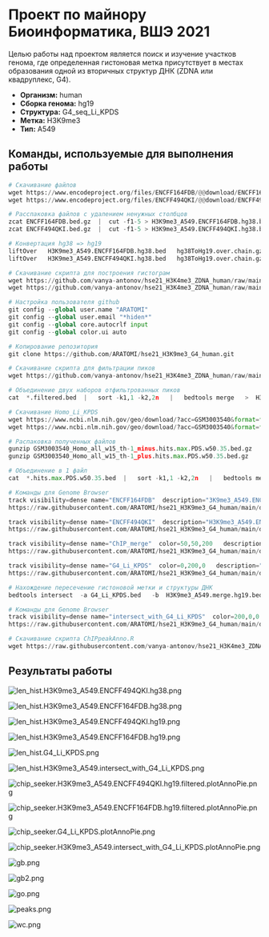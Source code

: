 # Проект по майнору Биоинформатика, ВШЭ 2021

Целью работы над проектом является поиск и изучение участков генома, где
определенная гистоновая метка присутствует в местах образования одной из вторичных структур ДНК (ZDNA или квадруплекс, G4).


* **Организм:** human
* **Сборка генома:** hg19
* **Структура:** G4_seq_Li_KPDS
* **Метка:** H3K9me3
* **Тип:** A549

## Команды, используемые для выполнения работы

```python
# Скачивание файлов
wget https://www.encodeproject.org/files/ENCFF164FDB/@@download/ENCFF164FDB.bed.gz
wget https://www.encodeproject.org/files/ENCFF494QKI/@@download/ENCFF494QKI.bed.gz

# Расспаковка файлов с удалением ненужных столбцов
zcat ENCFF164FDB.bed.gz  |  cut -f1-5 > H3K9me3_A549.ENCFF164FDB.hg38.bed
zcat ENCFF494QKI.bed.gz  |  cut -f1-5 > H3K9me3_A549.ENCFF494QKI.hg38.bed

# Конвертация hg38 => hg19
liftOver   H3K9me3_A549.ENCFF164FDB.hg38.bed   hg38ToHg19.over.chain.gz   H3K9me3_A549.ENCFF164FDB.hg19.bed   H3K9me3_A549.ENCFF164FDB.unmapped.bed
liftOver   H3K9me3_A549.ENCFF494QKI.hg38.bed   hg38ToHg19.over.chain.gz   H3K9me3_A549.ENCFF494QKI.hg19.bed   H3K9me3_A549.ENCFF494QKI.unmapped.bed

# Скачивание скрипта для построения гистограм
wget https://github.com/vanya-antonov/hse21_H3K4me3_ZDNA_human/raw/main/src/lib.R
wget https://github.com/vanya-antonov/hse21_H3K4me3_ZDNA_human/raw/main/src/len_hist.R

# Настройка пользователя github
git config --global user.name "ARATOMI"
git config --global user.email "*hiden*"
git config --global core.autocrlf input
git config --global color.ui auto

# Копирование репозитория
git clone https://github.com/ARATOMI/hse21_H3K9me3_G4_human.git

# Скачивание скрипта для фильтрации пиков
wget https://github.com/vanya-antonov/hse21_H3K4me3_ZDNA_human/raw/main/src/filter_peaks.R

# Объединение двух наборов отфильтрованных пиков
cat  *.filtered.bed  |   sort -k1,1 -k2,2n   |   bedtools merge   >  H3K9me3_A549.merge.hg19.bed

# Скачивание Homo_Li_KPDS
wget https://www.ncbi.nlm.nih.gov/geo/download/?acc=GSM3003540&format=file&file=GSM3003540_Homo_all_w15_th-1_minus%2Ehits%2Emax%2EPDS%2Ew50%2E35%2Ebed%2Egz
wget https://www.ncbi.nlm.nih.gov/geo/download/?acc=GSM3003540&format=file&file=GSM3003540_Human_all_w15_th-1_minus%2Ecov%2EPDS%2EbedGraph%2Egz

# Распаковка полученных файлов
gunzip GSM3003540_Homo_all_w15_th-1_minus.hits.max.PDS.w50.35.bed.gz
gunzip GSM3003540_Homo_all_w15_th-1_plus.hits.max.PDS.w50.35.bed.gz

# Объединение в 1 файл
cat  *.hits.max.PDS.w50.35.bed  |   sort -k1,1 -k2,2n   |   bedtools merge   >  G4_Li_KPDS.bed

# Команды для Genome Browser
track visibility=dense name="ENCFF164FDB"  description="3K9me3_A549.ENCFF164FDB.hg19.filtered.bed"
https://raw.githubusercontent.com/ARATOMI/hse21_H3K9me3_G4_human/main/data/H3K9me3_A549.ENCFF164FDB.hg19.filtered.bed

track visibility=dense name="ENCFF494QKI"  description="H3K9me3_A549.ENCFF494QKI.hg19.filtered.bed"
https://raw.githubusercontent.com/ARATOMI/hse21_H3K9me3_G4_human/main/data/H3K9me3_A549.ENCFF494QKI.hg19.filtered.bed

track visibility=dense name="ChIP_merge"  color=50,50,200   description="H3K9me3_A549.merge.hg19.bed"
https://raw.githubusercontent.com/ARATOMI/hse21_H3K9me3_G4_human/main/data/H3K9me3_A549.merge.hg19.bed

track visibility=dense name="G4_Li_KPDS"  color=0,200,0   description="G4_Li_KPDS.bed"
https://raw.githubusercontent.com/ARATOMI/hse21_H3K9me3_G4_human/main/data/G4_Li_KPDS.bed

# Нахождение пересечение гистоновой метки и структуры ДНК
bedtools intersect  -a G4_Li_KPDS.bed   -b  H3K9me3_A549.merge.hg19.bed  >  H3K9me3_A549.intersect_with_G4_Li_KPDS.bed

# Команды для Genome Browser
track visibility=dense name="intersect_with_G4_Li_KPDS"  color=200,0,0  description="H3K9me3_A549.intersect_with_G4_Li_KPDS.bed"
https://raw.githubusercontent.com/ARATOMI/hse21_H3K9me3_G4_human/main/data/H3K9me3_A549.intersect_with_G4_Li_KPDS.bed

# Скачивание скрипта ChIPpeakAnno.R
wget https://raw.githubusercontent.com/vanya-antonov/hse21_H3K4me3_ZDNA_human/main/src/ChIPpeakAnno.R


```

## Результаты работы

![len_hist.H3K9me3_A549.ENCFF494QKI.hg38.png](https://github.com/ARATOMI/hse21_H3K9me3_G4_human/raw/main/images/len_hist.H3K9me3_A549.ENCFF494QKI.hg38.png)

![len_hist.H3K9me3_A549.ENCFF164FDB.hg38.png](https://github.com/ARATOMI/hse21_H3K9me3_G4_human/raw/main/images/len_hist.H3K9me3_A549.ENCFF164FDB.hg38.png)

![len_hist.H3K9me3_A549.ENCFF494QKI.hg19.png](https://github.com/ARATOMI/hse21_H3K9me3_G4_human/raw/main/images/len_hist.H3K9me3_A549.ENCFF494QKI.hg19.png)

![len_hist.H3K9me3_A549.ENCFF164FDB.hg19.png](https://github.com/ARATOMI/hse21_H3K9me3_G4_human/raw/main/images/len_hist.H3K9me3_A549.ENCFF164FDB.hg19.png)

![len_hist.G4_Li_KPDS.png](https://github.com/ARATOMI/hse21_H3K9me3_G4_human/raw/main/images/len_hist.G4_Li_KPDS.png)

![len_hist.H3K9me3_A549.intersect_with_G4_Li_KPDS.png](https://github.com/ARATOMI/hse21_H3K9me3_G4_human/raw/main/images/len_hist.H3K9me3_A549.intersect_with_G4_Li_KPDS.png)

![chip_seeker.H3K9me3_A549.ENCFF494QKI.hg19.filtered.plotAnnoPie.png](https://github.com/ARATOMI/hse21_H3K9me3_G4_human/raw/main/images/chip_seeker.H3K9me3_A549.ENCFF494QKI.hg19.filtered.plotAnnoPie.png)

![chip_seeker.H3K9me3_A549.ENCFF164FDB.hg19.filtered.plotAnnoPie.png](https://github.com/ARATOMI/hse21_H3K9me3_G4_human/raw/main/images/chip_seeker.H3K9me3_A549.ENCFF164FDB.hg19.filtered.plotAnnoPie.png)

![chip_seeker.G4_Li_KPDS.plotAnnoPie.png](https://github.com/ARATOMI/hse21_H3K9me3_G4_human/raw/main/images/chip_seeker.G4_Li_KPDS.plotAnnoPie.png)

![chip_seeker.H3K9me3_A549.intersect_with_G4_Li_KPDS.plotAnnoPie.png](https://github.com/ARATOMI/hse21_H3K9me3_G4_human/raw/main/images/chip_seeker.H3K9me3_A549.intersect_with_G4_Li_KPDS.plotAnnoPie.png)

![gb.png](https://github.com/ARATOMI/hse21_H3K9me3_G4_human/raw/main/images/screenshots/gb.png)

![gb2.png](https://github.com/ARATOMI/hse21_H3K9me3_G4_human/raw/main/images/screenshots/gb2.png)

![go.png](https://github.com/ARATOMI/hse21_H3K9me3_G4_human/raw/main/images/screenshots/go.png)

![peaks.png](https://github.com/ARATOMI/hse21_H3K9me3_G4_human/raw/main/images/screenshots/peaks.png)

![wc.png](https://github.com/ARATOMI/hse21_H3K9me3_G4_human/raw/main/images/screenshots/wc.png)
